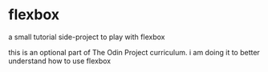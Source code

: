 # flexbox

a small tutorial side-project to play with flexbox

this is an optional part of The Odin Project curriculum. i am doing it to better understand how to use flexbox 